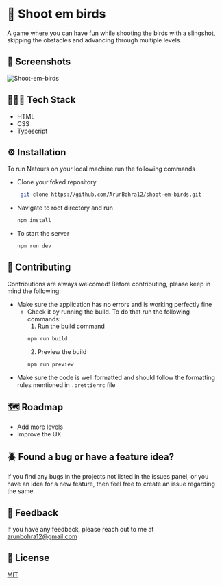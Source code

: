 # 🤖 Shoot em birds

A game where you can have fun while shooting the birds with a slingshot, skipping the obstacles and advancing through multiple levels.

## 📱 Screenshots

![Shoot-em-birds](https://user-images.githubusercontent.com/94133102/211202539-0acb0683-c82d-4a77-bd1f-df14408aa178.png)

## 🧑🏼‍💻 Tech Stack

- HTML
- CSS
- Typescript

## ⚙️ Installation

To run Natours on your local machine run the following commands

- Clone your foked repository
  ```sh
   git clone https://github.com/ArunBohra12/shoot-em-birds.git
  ```
- Navigate to root directory and run

  ```sh
  npm install
  ```

- To start the server
  ```sh
  npm run dev
  ```

## 🛂 Contributing

Contributions are always welcomed! Before contributing, please keep in mind the following:

- Make sure the application has no errors and is working perfectly fine
  - Check it by running the build. To do that run the following commands:
    1. Run the build command
    ```sh
    npm run build
    ```
    2. Preview the build
    ```sh
    npm run preview
    ```
- Make sure the code is well formatted and should follow the formatting rules mentioned in `.prettierrc` file

## 🗺️ Roadmap

- Add more levels
- Improve the UX

## 🪲 Found a bug or have a feature idea?

If you find any bugs in the projects not listed in the issues panel, or you have an idea for a new feature, then feel free to create an issue regarding the same.

## 🤖 Feedback

If you have any feedback, please reach out to me at arunbohra12@gmail.com

## 📝 License

[MIT](https://choosealicense.com/licenses/mit/)

